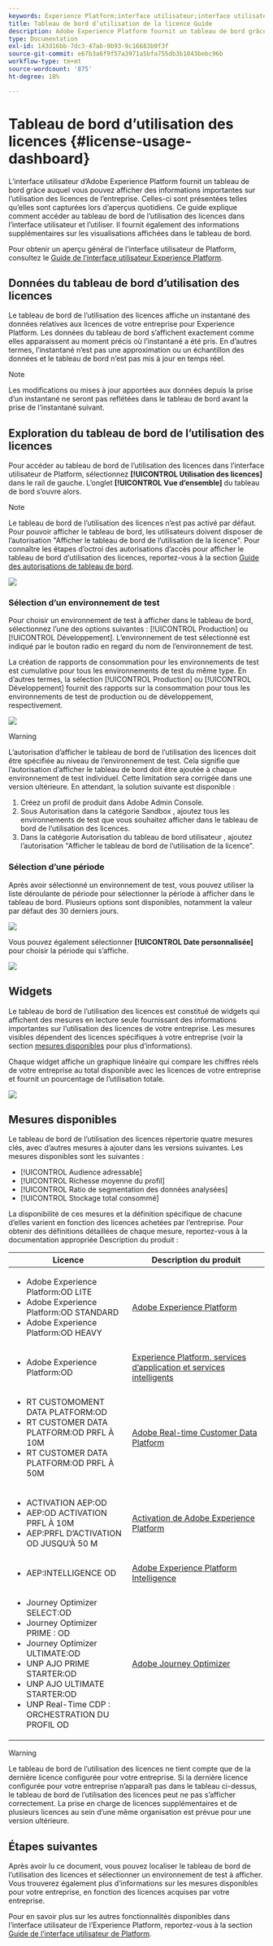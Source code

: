 ```yaml
---
keywords: Experience Platform;interface utilisateur;interface utilisateur;personnalisation;tableau de bord d’utilisation de la licence;tableau de bord;utilisation des licences;droits;consommation
title: Tableau de bord d’utilisation de la licence Guide
description: Adobe Experience Platform fournit un tableau de bord grâce auquel vous pouvez afficher des informations importantes sur l’utilisation des licences de votre entreprise.
type: Documentation
exl-id: 143d16bb-7dc3-47ab-9b93-9c16683b9f3f
source-git-commit: e67b3a6f9f57a3971a5bfa755db3b1043bebc96b
workflow-type: tm+mt
source-wordcount: '875'
ht-degree: 18%

---
```


# Tableau de bord d’utilisation des licences {#license-usage-dashboard}

L’interface utilisateur d’Adobe Experience Platform fournit un tableau de bord grâce auquel vous pouvez afficher des informations importantes sur l’utilisation des licences de l’entreprise. Celles-ci sont présentées telles qu’elles sont capturées lors d’aperçus quotidiens. Ce guide explique comment accéder au tableau de bord de l’utilisation des licences dans l’interface utilisateur et l’utiliser. Il fournit également des informations supplémentaires sur les visualisations affichées dans le tableau de bord.

Pour obtenir un aperçu général de l’interface utilisateur de Platform, consultez le [Guide de l’interface utilisateur Experience Platform](../../landing/ui-guide.md).

## Données du tableau de bord d’utilisation des licences

Le tableau de bord de l’utilisation des licences affiche un instantané des données relatives aux licences de votre entreprise pour Experience Platform. Les données du tableau de bord s’affichent exactement comme elles apparaissent au moment précis où l’instantané a été pris. En d’autres termes, l’instantané n’est pas une approximation ou un échantillon des données et le tableau de bord n’est pas mis à jour en temps réel.

>[!NOTE]
>
>Les modifications ou mises à jour apportées aux données depuis la prise dʼun instantané ne seront pas reflétées dans le tableau de bord avant la prise de lʼinstantané suivant.

## Exploration du tableau de bord de l’utilisation des licences

Pour accéder au tableau de bord de l’utilisation des licences dans l’interface utilisateur de Platform, sélectionnez **[!UICONTROL Utilisation des licences]** dans le rail de gauche. L’onglet **[!UICONTROL Vue d’ensemble]** du tableau de bord s’ouvre alors.

>[!NOTE]
>
>Le tableau de bord de l’utilisation des licences n’est pas activé par défaut. Pour pouvoir afficher le tableau de bord, les utilisateurs doivent disposer de l’autorisation &quot;Afficher le tableau de bord de l’utilisation de la licence&quot;. Pour connaître les étapes d’octroi des autorisations d’accès pour afficher le tableau de bord d’utilisation des licences, reportez-vous à la section [Guide des autorisations de tableau de bord](../permissions.md).

![](../images/license-usage/dashboard-overview.png)

### Sélection d’un environnement de test

Pour choisir un environnement de test à afficher dans le tableau de bord, sélectionnez l’une des options suivantes : [!UICONTROL Production] ou [!UICONTROL Développement]. L’environnement de test sélectionné est indiqué par le bouton radio en regard du nom de l’environnement de test.

La création de rapports de consommation pour les environnements de test est cumulative pour tous les environnements de test du même type. En d’autres termes, la sélection [!UICONTROL Production] ou [!UICONTROL Développement] fournit des rapports sur la consommation pour tous les environnements de test de production ou de développement, respectivement.

![](../images/license-usage/select-sandbox.png)

>[!WARNING]
>
>L’autorisation d’afficher le tableau de bord de l’utilisation des licences doit être spécifiée au niveau de l’environnement de test. Cela signifie que l’autorisation d’afficher le tableau de bord doit être ajoutée à chaque environnement de test individuel. Cette limitation sera corrigée dans une version ultérieure. En attendant, la solution suivante est disponible :
>
>1. Créez un profil de produit dans Adobe Admin Console.
>2. Sous Autorisation dans la catégorie Sandbox , ajoutez tous les environnements de test que vous souhaitez afficher dans le tableau de bord de l’utilisation des licences.
>3. Dans la catégorie Autorisation du tableau de bord utilisateur , ajoutez l’autorisation &quot;Afficher le tableau de bord de l’utilisation de la licence&quot;.


### Sélection d’une période

Après avoir sélectionné un environnement de test, vous pouvez utiliser la liste déroulante de période pour sélectionner la période à afficher dans le tableau de bord. Plusieurs options sont disponibles, notamment la valeur par défaut des 30 derniers jours.

![](../images/license-usage/select-date-range.png)

Vous pouvez également sélectionner **[!UICONTROL Date personnalisée]** pour choisir la période qui s’affiche.

![](../images/license-usage/select-custom-date.png)

## Widgets

Le tableau de bord de l’utilisation des licences est constitué de widgets qui affichent des mesures en lecture seule fournissant des informations importantes sur l’utilisation des licences de votre entreprise. Les mesures visibles dépendent des licences spécifiques à votre entreprise (voir la section [mesures disponibles](#available-metrics) pour plus d’informations).

Chaque widget affiche un graphique linéaire qui compare les chiffres réels de votre entreprise au total disponible avec les licences de votre entreprise et fournit un pourcentage de l’utilisation totale.

![](../images/license-usage/widgets.png)

## Mesures disponibles

Le tableau de bord de l’utilisation des licences répertorie quatre mesures clés, avec d’autres mesures à ajouter dans les versions suivantes. Les mesures disponibles sont les suivantes :

* [!UICONTROL Audience adressable]
* [!UICONTROL Richesse moyenne du profil]
* [!UICONTROL Ratio de segmentation des données analysées]
* [!UICONTROL Stockage total consommé]

La disponibilité de ces mesures et la définition spécifique de chacune d’elles varient en fonction des licences achetées par l’entreprise. Pour obtenir des définitions détaillées de chaque mesure, reportez-vous à la documentation appropriée Description du produit :

| Licence | Description du produit |
|---|---|
| <ul><li>Adobe Experience Platform:OD LITE</li><li>Adobe Experience Platform:OD STANDARD</li><li>Adobe Experience Platform:OD HEAVY</li></ul> | [Adobe Experience Platform](https://helpx.adobe.com/legal/product-descriptions/adobe-experience-platform.html) |
| <ul><li>Adobe Experience Platform:OD</li></ul> | [Experience Platform, services d’application et services intelligents](https://helpx.adobe.com/legal/product-descriptions/exp-platform-app-svcs.html) |
| <ul><li>RT CUSTOMOMENT DATA PLATFORM:OD</li><li>RT CUSTOMER DATA PLATFORM:OD PRFL À 10M</li><li>RT CUSTOMER DATA PLATFORM:OD PRFL À 50M</li></ul> | [Adobe Real-time Customer Data Platform](https://helpx.adobe.com/legal/product-descriptions/real-time-customer-data-platform.html) |
| <ul><li>ACTIVATION AEP:OD</li><li>AEP:OD ACTIVATION PRFL À 10M</li><li>AEP:PRFL D’ACTIVATION OD JUSQU’À 50 M</li></ul> | [Activation de Adobe Experience Platform](https://helpx.adobe.com/fr/legal/product-descriptions/adobe-experience-platform0.html) |
| <ul><li>AEP:INTELLIGENCE OD</li></ul> | [Adobe Experience Platform Intelligence](https://helpx.adobe.com/legal/product-descriptions/adobe-experience-platform-intelligence---product-description.html) |
| <ul><li>Journey Optimizer SELECT:OD</li><li>Journey Optimizer PRIME : OD</li><li>Journey Optimizer ULTIMATE:OD</li><li>UNP AJO PRIME STARTER:OD</li><li>UNP AJO ULTIMATE STARTER:OD</li><li>UNP Real-Time CDP : ORCHESTRATION DU PROFIL OD</li></ul> | [Adobe Journey Optimizer](https://helpx.adobe.com/legal/product-descriptions/adobe-journey-optimizer.html) |

>[!WARNING]
>
>Le tableau de bord de l’utilisation des licences ne tient compte que de la dernière licence configurée pour votre entreprise. Si la dernière licence configurée pour votre entreprise n’apparaît pas dans le tableau ci-dessus, le tableau de bord de l’utilisation des licences peut ne pas s’afficher correctement. La prise en charge de licences supplémentaires et de plusieurs licences au sein d’une même organisation est prévue pour une version ultérieure.

## Étapes suivantes

Après avoir lu ce document, vous pouvez localiser le tableau de bord de l’utilisation des licences et sélectionner un environnement de test à afficher. Vous trouverez également plus d’informations sur les mesures disponibles pour votre entreprise, en fonction des licences acquises par votre entreprise.

Pour en savoir plus sur les autres fonctionnalités disponibles dans l’interface utilisateur de l’Experience Platform, reportez-vous à la section [Guide de l’interface utilisateur de Platform](../../landing/ui-guide.md).
